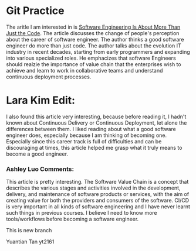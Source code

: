 # Git Practice
The aritle I am interested in is [Software Engineering Is About More Than Just the Code](https://medium.com/swlh/software-engineering-is-about-more-than-just-the-code-67e79c901cd4).
The article discusses the change of people's perception about the career of software engineer. The author thinks a good software engineer do more than just code. The author talks about the evolution IT industry in recent decades, starting from early programmers and expanding into various specialized roles. He emphacizes that software Engineers should realzie the importance of value chain that the enterprises wish to achieve and learn to work in collaborative teams and understand continuous deployment processes.

# Lara Kim Edit: 
I also found this article very interesting, because before reading it, I hadn't known about Continuous Delivery or Continuous Deployment, let alone the differences between them. I liked reading about what a good software engineer does, especially because I am thinking of becoming one. Especially since this career track is full of difficulties and can be discouraging at times, this article helped me grasp what it truly means to become a good engineer. 



### Ashley Luo Comments:

This article is pretty interesting. The Software Value Chain is a concept that describes the various stages and activities involved in the development, delivery, and maintenance of software products or services, with the aim of creating value for both the providers and consumers of the software. CI/CD is very important in all kinds of software engineering and I have never learnt such things in previous courses. I believe I need to know more tools/workflows before becoming a software engineer. 



This is new branch

Yuantian Tan yt2161
